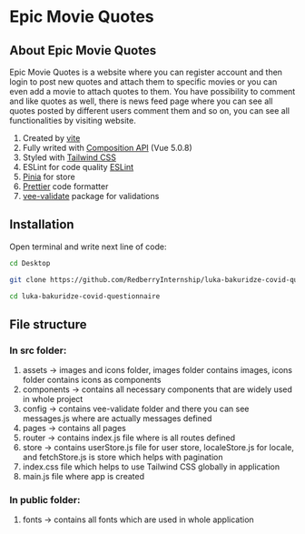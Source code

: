 # Epic Movie Quotes

## About Epic Movie Quotes

Epic Movie Quotes is a website where you can register account and then login to post new quotes and attach them to specific movies or you can even add a movie to attach quotes to them. You have possibility to comment and like quotes as well, there is news feed page where you can see all quotes posted by different users comment them and so on, you can see all functionalities by visiting website.

1. Created by [vite](https://vitejs.dev/guide/)
2. Fully writed with [Composition API](https://vuejs.org/guide/extras/composition-api-faq.html) (Vue 5.0.8)
3. Styled with [Tailwind CSS](https://tailwindcss.com/docs/installation)
4. ESLint for code quality [ESLint](https://eslint.org)
5. [Pinia](https://pinia.vuejs.org) for store
6. [Prettier](https://prettier.io/docs/en/index.html) code formatter
7. [vee-validate](https://vee-validate.logaretm.com/v4/guide/overview) package for validations

## Installation

Open terminal and write next line of code:

```sh
cd Desktop
```

```sh
git clone https://github.com/RedberryInternship/luka-bakuridze-covid-questionnaire.git
```

```sh
cd luka-bakuridze-covid-questionnaire
```

## File structure

### In src folder:

1. assets -> images and icons folder, images folder contains images, icons folder contains icons as components
2. components -> contains all necessary components that are widely used in whole project
3. config -> contains vee-validate folder and there you can see messages.js where are actually messages defined
4. pages -> contains all pages
5. router -> contains index.js file where is all routes defined
6. store -> contains userStore.js file for user store, localeStore.js for locale, and fetchStore.js is store which helps with pagination
7. index.css file which helps to use Tailwind CSS globally in application
8. main.js file where app is created

### In public folder:

1. fonts -> contains all fonts which are used in whole application
